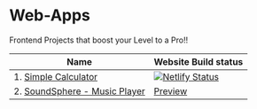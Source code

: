 # Web-Apps
Frontend Projects that boost your Level to a Pro!! 

| Name                 | Website Build status                                                                                                                                  |
| -------------------- | ------------------------------------------------------------------------------------------------------------------------------------------------------ |
| 1. [Simple Calculator](https://github.com/danielace1/Web-Apps/tree/main/Simple%20Calculator) |  [![Netlify Status](https://api.netlify.com/api/v1/badges/48b1bcf5-c5ff-4c35-a4a3-ccabc7391f12/deploy-status)](https://danielcalculator.netlify.app/) |
| 2. [SoundSphere - Music Player](https://github.com/danielace1/Web-Apps/tree/main/SoundSphere%20-Music%20Player) | [Preview](https://danielace1.github.io/Web-Apps/SoundSphere%20-Music%20Player/) |
